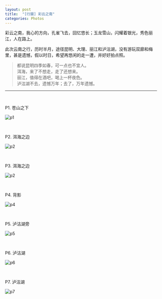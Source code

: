 ```yaml
---
layout: post
title:  "[行摄] 彩云之南"
categories: Photos
---
```



彩云之南，我心的方向，孔雀飞去，回忆悠长；玉龙雪山，闪耀着银光，秀色丽江，人在路上。

此次云南之行，历时半月，途径昆明、大理、丽江和泸沽湖，没有游玩双廊和梅里，甚是遗憾，假以时日，希望再悠闲的走一遭，并好好拍点照。

> 都说昆明四季如春，可一点也不宜人。   
> 洱海，来了不想走，走了还想来。   
> 丽江，值得在酒吧，喝上一杯夜色。    
> 泸沽湖不去，遗憾万年；去了，万年遗憾。

-----------------

&nbsp;&nbsp; &nbsp;
&nbsp;&nbsp; &nbsp; 

P1. 苍山之下

![p1](http://wsfdl.oss-cn-qingdao.aliyuncs.com/P1yn.JPG?imageView2/1/w/533/h/800/q/100)

&nbsp;&nbsp; &nbsp;
&nbsp;&nbsp; &nbsp; 

P2. 洱海之边

![p2](http://wsfdl.oss-cn-qingdao.aliyuncs.com/P2yn.JPG?imageView2/1/w/533/h/800/q/100)


&nbsp;&nbsp; &nbsp;
&nbsp;&nbsp; &nbsp;

P3. 洱海之边

![p2](http://wsfdl.oss-cn-qingdao.aliyuncs.com/p3yn.JPG?imageView2/1/w/800/h/533/q/100)


&nbsp;&nbsp; &nbsp;
&nbsp;&nbsp; &nbsp;

P4. 背影

![p4](http://wsfdl.oss-cn-qingdao.aliyuncs.com/P4yn.JPG?imageView2/1/w/800/h/533/q/100)

&nbsp;&nbsp; &nbsp;
&nbsp;&nbsp; &nbsp;

P5. 泸沽湖旁

![p5](http://wsfdl.oss-cn-qingdao.aliyuncs.com/P5yn.JPG?imageView2/1/w/800/h/533/q/100)

&nbsp;&nbsp; &nbsp;
&nbsp;&nbsp; &nbsp;

P6. 泸沽湖

![p6](http://wsfdl.oss-cn-qingdao.aliyuncs.com/p6yn.JPG?imageView2/1/w/800/h/533/q/100)

&nbsp;&nbsp; &nbsp;
&nbsp;&nbsp; &nbsp;

P7. 泸沽湖

![p7](http://wsfdl.oss-cn-qingdao.aliyuncs.com/P7yn.jpg?imageView2/1/w/800/h/533/q/100)

&nbsp;&nbsp; &nbsp;
&nbsp;&nbsp; &nbsp;
